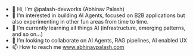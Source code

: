 - 👋 Hi, I’m @palash-devworks (Abhinav Palash)
- 👀 I’m interested in building AI Agents, focused on B2B applications but also experimenting in other fun areas from time to time.
- 🌱 I’m currently learning all things AI (infrastructure, emerging patterns, and so on...)
- 💞️ I’m looking to collaborate on AI Agents, RAG pipelines, AI enabled UX
- 📫 How to reach me www.abhinavpalash.com

<!---
palash-devworks/palash-devworks is a ✨ special ✨ repository because its `README.md` (this file) appears on your GitHub profile.
You can click the Preview link to take a look at your changes.
--->
